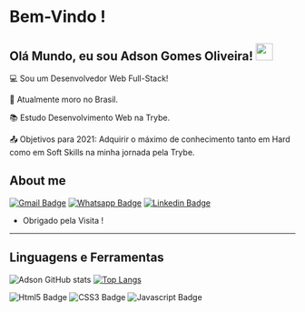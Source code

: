 # Bem-Vindo !

 

## Olá Mundo, eu sou Adson Gomes Oliveira! <img src=https://github.com/TheDudeThatCode/TheDudeThatCode/blob/master/Assets/Earth.gif width="30">

 

:computer: Sou um Desenvolvedor Web Full-Stack!

:house_with_garden: Atualmente moro no Brasil.

:books: Estudo Desenvolvimento Web na Trybe.

:outbox_tray: Objetivos para 2021: Adquirir o máximo de conhecimento tanto em Hard como em Soft Skills na minha jornada pela Trybe.

 

## About me

[![Gmail Badge](https://img.shields.io/badge/Gmail-D14836?style=for-the-badge&logo=gmail&logoColor=white&link=adsongoliveira2021@gmail.com)]( adsongoliveira2021@gmail.com) [![Whatsapp Badge](https://img.shields.io/badge/WhatsApp-25D366?style=for-the-badge&logo=whatsapp&logoColor=white&link=https://api.whatsapp.com/send?phone=+5577988187956)]( https://api.whatsapp.com/send?phone=+5577988187956) [![Linkedin Badge](https://img.shields.io/badge/LinkedIn-0077B5?style=for-the-badge&logo=linkedin&logoColor=white&link=https://www.linkedin.com/in/adson-gomes-oliveira/)]( https://www.linkedin.com/in/adson-gomes-oliveira/)

- Obrigado pela Visita !

----------------------------------------------------------------------------------

## Linguagens e Ferramentas

![Adson GitHub stats](https://github-readme-stats.vercel.app/api?username=adson-gomes-oliveira&show_icons=true&theme=tokyonight) [![Top Langs](https://github-readme-stats.vercel.app/api/top-langs/?username=adson-gomes-oliveira&langs_count=8&theme=tokyonight)](https://github.com/adson-gomes-oliveira/github-readme-stats)


![Html5 Badge](https://img.shields.io/badge/HTML5-E34F26?style=for-the-badge&logo=html5&logoColor=white) ![CSS3 Badge](https://img.shields.io/badge/CSS3-1572B6?style=for-the-badge&logo=css3&logoColor=white) ![Javascript Badge](https://img.shields.io/badge/JavaScript-F7DF1E?style=for-the-badge&logo=javascript&logoColor=black)



